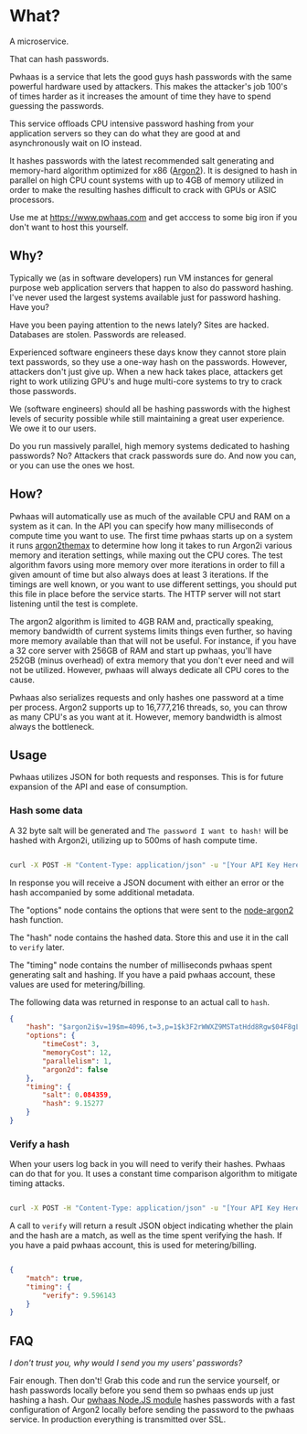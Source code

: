 # What?
A microservice.

That can hash passwords.

Pwhaas is a service that lets the good guys hash passwords with the same powerful hardware
used by attackers. This makes the attacker's job 100's of times harder as it increases the
amount of time they have to spend guessing the passwords.

This service offloads CPU intensive password hashing from your application servers so they
can do what they are good at and asynchronously wait on IO instead.

It hashes passwords with the latest recommended salt generating and memory-hard
algorithm optimized for x86 ([Argon2](https://github.com/P-H-C/phc-winner-argon2)).
It is designed to hash in parallel on high CPU count systems with up to 4GB of memory
utilized in order to make the resulting hashes difficult to crack with GPUs or ASIC
processors.

Use me at https://www.pwhaas.com and get acccess to some big iron if you don't
want to host this yourself.

## Why?
Typically we (as in software developers) run VM instances for general purpose web
application servers that happen to also do password hashing. I've never used the
largest systems available just for password hashing. Have you?

Have you been paying attention to the news lately? Sites are hacked. Databases are stolen.
Passwords are released.

Experienced software engineers these days know they cannot store plain text passwords, so
they use a one-way hash on the passwords. However, attackers don't just give up. When
a new hack takes place, attackers get right to work utilizing GPU's and huge multi-core
systems to try to crack those passwords.

We (software engineers) should all be hashing passwords with the highest levels of
security possible while still maintaining a great user experience. We owe it to our users.

Do you run massively parallel, high memory systems dedicated to hashing passwords? No?
Attackers that crack passwords sure do. And now you can, or you can use the ones we host.

## How?
Pwhaas will automatically use as much of the available CPU and RAM on a system as it can.
In the API you can specify how many milliseconds of compute time you want to use. The first
time pwhaas starts up on a system it runs [argon2themax](https://github.com/jdconley/argon2themax)
to determine how long it takes to run Argon2i various memory and iteration
settings, while maxing out the CPU cores. The test algorithm favors using more memory
over more iterations in order to fill a given amount of time but also always does at
least 3 iterations. If the timings are well known, or you want to use different settings,
you should put this file in place before the service starts. The HTTP server will not start
listening until the test is complete.

The argon2 algorithm is limited to 4GB RAM and, practically speaking, memory bandwidth
of current systems limits things even further, so having more memory available than that
will not be useful. For instance, if you have a 32 core server with 256GB of RAM and start
up pwhaas, you'll have 252GB (minus overhead) of extra memory that you don't ever need
and will not be utilized. However, pwhaas will always dedicate all CPU cores to the cause.

Pwhaas also serializes requests and only hashes one password at a time per process. 
Argon2 supports up to 16,777,216 threads, so, you can throw as many CPU's as you want 
at it. However, memory bandwidth is almost always the bottleneck.

## Usage
Pwhaas utilizes JSON for both requests and responses. This is for future expansion of the
API and ease of consumption.

### Hash some data 
A 32 byte salt will be generated and `The password I want to hash!` will be hashed with
Argon2i, utilizing up to 500ms of hash compute time.

```sh

curl -X POST -H "Content-Type: application/json" -u "[Your API Key Here]:" -d '{"maxtime":500, "plain":"The password I want to hash!"}' https://api.pwhaas.com/hash

```

In response you will receive a JSON document with either an error or the hash accompanied
by some additional metadata.

The "options" node contains the options that were sent to the 
[node-argon2](https://github.com/ranisalt/node-argon2/) hash function.

The "hash" node contains the hashed data. Store this and use it in the call to `verify` later.

The "timing" node contains the number of milliseconds pwhaas spent generating salt and
hashing. If you have a paid pwhaas account, these values are used for metering/billing.

The following data was returned in response to an actual call to `hash`.

```json
{
    "hash": "$argon2i$v=19$m=4096,t=3,p=1$k3F2rWWXZ9MSTatHdd8Rgw$04F8gLV5HnwI8DdLDmB+2MPlPsSwkX0ETpVeuJzWX7o",
    "options": {
        "timeCost": 3,
        "memoryCost": 12,
        "parallelism": 1,
        "argon2d": false
    },
    "timing": {
        "salt": 0.084359,
        "hash": 9.15277
    } 
}
```

### Verify a hash
When your users log back in you will need to verify their hashes. Pwhaas can do that for
you. It uses a constant time comparison algorithm to mitigate timing attacks.

```sh

curl -X POST -H "Content-Type: application/json" -u "[Your API Key Here]:" -d '{"hash":"$argon2i$v=19$m=4096,t=3,p=1$k3F2rWWXZ9MSTatHdd8Rgw$04F8gLV5HnwI8DdLDmB+2MPlPsSwkX0ETpVeuJzWX7o", "plain":"The password I want to hash!"}' https://api.pwhaas.com/verify

```

A call to `verify` will return a result JSON object indicating whether the plain and the
hash are a match, as well as the time spent verifying the hash. If you have a paid pwhaas
account, this is used for metering/billing.

```json

{
    "match": true,
    "timing": {
        "verify": 9.596143
    }
}

```

## FAQ
_I don't trust you, why would I send you my users' passwords?_

Fair enough. Then don't! Grab this code and run the service yourself, or hash passwords
locally before you send them so pwhaas ends up just hashing a hash.
Our [pwhaas Node.JS module](https://github.com/jdconley/pwhaas-js) hashes passwords with
a fast configuration of Argon2 locally before sending the password to the pwhaas service.
In production everything is transmitted over SSL.